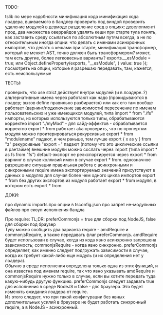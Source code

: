 TODO:

tslib по мере надобности
минификация кода
минификация кода лоадера, вшиваемого в бандлер
проверить под виндой
проверить удаление модулей в девмоде
разделение сред в опциях: девелопмент/прод, два множества оверрайдов
удалять кеши при старте тула
понять, как заставить среду ссылаться по абсолютным путям всегда, а не по относительным иногда
опции: что делать с именами асинхронных импортов, что делать с кешами при старте, минификация
трансформер, который не меняет AST, точно должен быть трансформером? может, там есть другие, более легковесные варианты?
exports.__esModule = true; или Object.defineProperty(exports, "__esModule", { value: true });
посмотреть на опции, которые я разрешаю передавать, там, кажется, есть неиспользуемые

ТЕСТЫ:

проверить, что use strict действует внутри модулей (и в лоадере..?)
альтернативные имена через <amd-module> работают как надо (прокидываются в лоадер; вызов define правильно разбирается)
<amd-require> или как его там вообще работает (варнинг/подключение зависимости)
пересечение по именам пользовательских и уже имеющихся модулей, типа import * from "./fs"
импорты, из которых используются только типы, обрабатываются корректно
import "./myMod" - для сайд-эффектов - обрабатывается корректно
export * from работает aka проверить, что по пропертям модуля можно проитерироваться
рекурсивные export * from "modulename" падают, и чем раньше, тем лучше
export { x as y } from "z"
рекурсивные "export =" падают (потому что это циклические ссылки в рантайме)
внешние модули можно сослать через import (типа import * as fs from "fs")
default-экспорт не реэкспортируется через export * from
варнинг в случае коллизий имен в случае export * from. однозначное разрешение ситуации
правильная работа с асинхронными и синхронными require
имена экспортируемых значений присутствуют в данных о модулях для случая более чем одного цикла импортов
export * from без других экспортов из модуля работает
export * from модуля, в котором есть export * from

ДОКИ:

про dynamic imports
про опции в tsconfig.json
про запрет не-модульных файлов
про скоуп исполнения бандла

Про require:
TL;DR: preferCommonjs = true для сборки под NodeJS, false для сборки под браузер  
Тулу можно сообщить два варианта require - amdRequire и commonjsRequire, а также передавать флаг preferCommonjs.
amdRequire будет использован в случае, когда из кода явно асинхронно запрошена зависимость; commonjsRequire - когда явно синхронно. preferCommonjs определяет, как именно следует подгружать зависимости в случае, когда их требует какой-либо еще модуль (и их определения нет у лоадера).  
Обычно в среде исполнения определена только одна из этих функций, и она известна под именем require, так что явно указывать amdRequire и commonjsRequire нужно только в случае, если вы хотите передать туда какую-нибудь другую функцию. preferCommonjs следует задавать true для исполнения в среде NodeJS и false - для браузера. Это будет изменять ожидания лоадера от require.  
Из этого следует, что при такой конфигурации без явных дополнительных усилий в браузере не будет работать синхронный require, а в NodeJS - асинхронный.